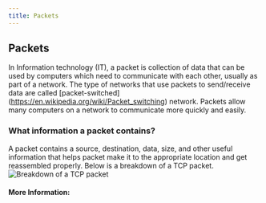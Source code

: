 ```yaml
---
title: Packets
---
```

## Packets
In Information technology (IT), a packet is collection of data that can be used by computers which need to communicate with each other,
usually as part of a network. The type of networks that use packets to send/receive data are called [packet-switched] (https://en.wikipedia.org/wiki/Packet_switching) network. 
Packets allow many computers on a network to communicate more quickly and easily.

### What information a packet contains?
A packet contains a source, destination, data, size, and other useful information that helps packet make it to the appropriate location
and get reassembled properly. Below is a breakdown of a TCP packet.
![Breakdown of a TCP packet](https://www.computerhope.com/jargon/p/packet.jpg)


#### More Information:
<!-- Please add any articles you think might be helpful to read before writing the article -->
